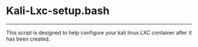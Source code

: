 # Kali-Lxc-setup.bash
___

This script is designed to help configure your kali linux LXC container after it has been created.
